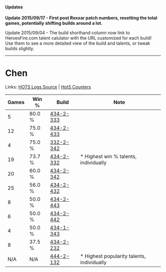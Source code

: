 #### Updates
**Update 2015/09/17 - First post Rexxar patch numbers, resetting the total games, potentially shifting builds around a lot.**

Update 2015/09/04 - The build shorthand column now link to HeroesFire.com talent calulator with the URL customized for each build!  
Use them to see a more detailed view of the build and talents, or tweak builds slightly.

***

# Chen

Links: [HOTS Logs Source](https://www.hotslogs.com/Sitewide/HeroDetails?Hero=Chen) | [HotS Counters](http://hotscounters.com/#/hero/Chen)

Games  | Win %  | Build     | Note
-----  | -----  | -----     | ----
5      | 80.0 % | [434-2-333](http://www.heroesfire.com/hots/talent-calculator/chen#sjYz) | 
12     | 75.0 % | [434-2-433](http://www.heroesfire.com/hots/talent-calculator/chen#sjaX) | 
4      | 75.0 % | [332-2-342](http://www.heroesfire.com/hots/talent-calculator/chen#oqXc) | 
19     | 73.7 % | [434-2-332](http://www.heroesfire.com/hots/talent-calculator/chen#sjYy) | * Highest win % talents, individually
20     | 60.0 % | [434-2-342](http://www.heroesfire.com/hots/talent-calculator/chen#sjZ6) | 
25     | 56.0 % | [434-2-432](http://www.heroesfire.com/hots/talent-calculator/chen#sjaW) | 
8      | 50.0 % | [434-2-443](http://www.heroesfire.com/hots/talent-calculator/chen#sjah) | 
6      | 50.0 % | [434-2-442](http://www.heroesfire.com/hots/talent-calculator/chen#sjag) | 
4      | 50.0 % | [434-1-343](http://www.heroesfire.com/hots/talent-calculator/chen#sjJV) | 
8      | 37.5 % | [434-2-232](http://www.heroesfire.com/hots/talent-calculator/chen#sjXO) | 
N/A    | N/A    | [444-2-132](http://www.heroesfire.com/hots/talent-calculator/chen#t5wK) | * Highest popularity talents, individually

